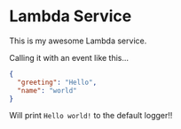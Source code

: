 # Lambda Service

This is my awesome Lambda service.

Calling it with an event like this...

```json
{
  "greeting": "Hello",
  "name": "world"
}
```

Will print `Hello world!` to the default logger!!

